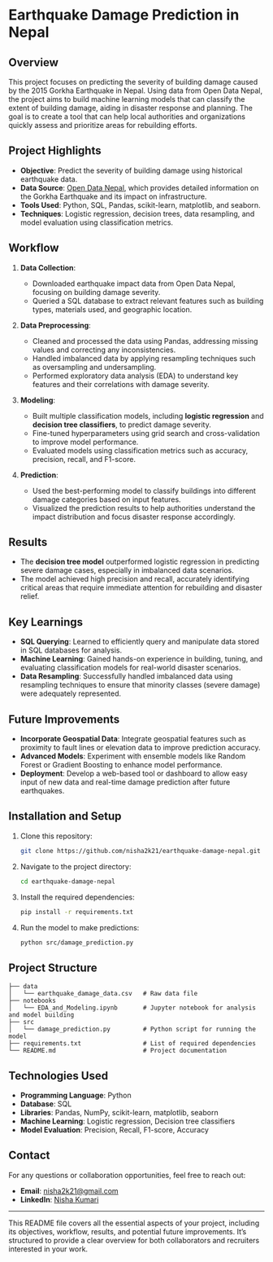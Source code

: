 # Earthquake Damage Prediction in Nepal

## Overview

This project focuses on predicting the severity of building damage caused by the 2015 Gorkha Earthquake in Nepal. Using data from Open Data Nepal, the project aims to build machine learning models that can classify the extent of building damage, aiding in disaster response and planning. The goal is to create a tool that can help local authorities and organizations quickly assess and prioritize areas for rebuilding efforts.

## Project Highlights
- **Objective**: Predict the severity of building damage using historical earthquake data.
- **Data Source**: [Open Data Nepal](https://data.opennepal.net/), which provides detailed information on the Gorkha Earthquake and its impact on infrastructure.
- **Tools Used**: Python, SQL, Pandas, scikit-learn, matplotlib, and seaborn.
- **Techniques**: Logistic regression, decision trees, data resampling, and model evaluation using classification metrics.

## Workflow
1. **Data Collection**: 
   - Downloaded earthquake impact data from Open Data Nepal, focusing on building damage severity.
   - Queried a SQL database to extract relevant features such as building types, materials used, and geographic location.

2. **Data Preprocessing**:
   - Cleaned and processed the data using Pandas, addressing missing values and correcting any inconsistencies.
   - Handled imbalanced data by applying resampling techniques such as oversampling and undersampling.
   - Performed exploratory data analysis (EDA) to understand key features and their correlations with damage severity.

3. **Modeling**:
   - Built multiple classification models, including **logistic regression** and **decision tree classifiers**, to predict damage severity.
   - Fine-tuned hyperparameters using grid search and cross-validation to improve model performance.
   - Evaluated models using classification metrics such as accuracy, precision, recall, and F1-score.

4. **Prediction**:
   - Used the best-performing model to classify buildings into different damage categories based on input features.
   - Visualized the prediction results to help authorities understand the impact distribution and focus disaster response accordingly.

## Results
- The **decision tree model** outperformed logistic regression in predicting severe damage cases, especially in imbalanced data scenarios.
- The model achieved high precision and recall, accurately identifying critical areas that require immediate attention for rebuilding and disaster relief.

## Key Learnings
- **SQL Querying**: Learned to efficiently query and manipulate data stored in SQL databases for analysis.
- **Machine Learning**: Gained hands-on experience in building, tuning, and evaluating classification models for real-world disaster scenarios.
- **Data Resampling**: Successfully handled imbalanced data using resampling techniques to ensure that minority classes (severe damage) were adequately represented.
  
## Future Improvements
- **Incorporate Geospatial Data**: Integrate geospatial features such as proximity to fault lines or elevation data to improve prediction accuracy.
- **Advanced Models**: Experiment with ensemble models like Random Forest or Gradient Boosting to enhance model performance.
- **Deployment**: Develop a web-based tool or dashboard to allow easy input of new data and real-time damage prediction after future earthquakes.

## Installation and Setup

1. Clone this repository:
   ```bash
   git clone https://github.com/nisha2k21/earthquake-damage-nepal.git
   ```
   
2. Navigate to the project directory:
   ```bash
   cd earthquake-damage-nepal
   ```

3. Install the required dependencies:
   ```bash
   pip install -r requirements.txt
   ```

4. Run the model to make predictions:
   ```bash
   python src/damage_prediction.py
   ```

## Project Structure
```
├── data
│   └── earthquake_damage_data.csv   # Raw data file
├── notebooks
│   └── EDA_and_Modeling.ipynb       # Jupyter notebook for analysis and model building
├── src
│   └── damage_prediction.py         # Python script for running the model
├── requirements.txt                 # List of required dependencies
└── README.md                        # Project documentation
```

## Technologies Used
- **Programming Language**: Python
- **Database**: SQL
- **Libraries**: Pandas, NumPy, scikit-learn, matplotlib, seaborn
- **Machine Learning**: Logistic regression, Decision tree classifiers
- **Model Evaluation**: Precision, Recall, F1-score, Accuracy

## Contact
For any questions or collaboration opportunities, feel free to reach out:
- **Email**: nisha2k21@gmail.com
- **LinkedIn**: [Nisha Kumari](https://www.linkedin.com/in/nisha-kumari-041300225/)

---

This README file covers all the essential aspects of your project, including its objectives, workflow, results, and potential future improvements. It’s structured to provide a clear overview for both collaborators and recruiters interested in your work.
